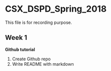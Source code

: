 # CSX_DSPD_Spring_2018

This file is for recording purpose.  

## Week 1
**Github tutorial**
<ol>
<li>Create Github repo</li>
<li>Write README with markdown</li>
</ol>
